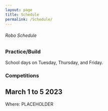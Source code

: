 ```yaml
---
layout: page
title: Schedule
permalink: /Schedule/
---
```


###### Robo Schedule
### Practice/Build
School days on Tuesday, Thursday, and Friday.
### Competitions
## March 1 to 5 2023
Where: PLACEHOLDER

